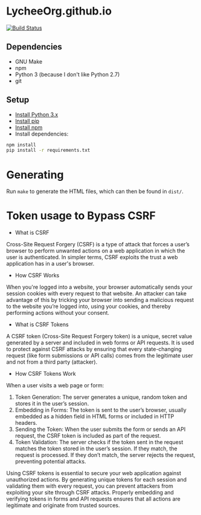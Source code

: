 # LycheeOrg.github.io

[![Build Status][build-status-shield]](https://github.com/LycheeOrg/LycheeOrg.github.io/actions)

## Dependencies

- GNU Make
- npm
- Python 3 (because I don't like Python 2.7)
- git

## Setup

- [Install Python 3.x](https://www.python.org/downloads/)
- [Install pip](https://pip.pypa.io/en/stable/installing/)
- [Install npm](https://nodejs.org/en/download/package-manager)
- Install dependencies:

```sh
npm install
pip install -r requirements.txt
```

# Generating

Run `make` to generate the HTML files, which can then be found in `dist/`.

[build-status-shield]: https://img.shields.io/github/actions/workflow/status/LycheeOrg/LycheeOrg.github.io/CI.yml?branch=master

# Token usage to Bypass CSRF

* What is CSRF

Cross-Site Request Forgery (CSRF) is a type of attack that forces a user’s browser to perform unwanted actions on a web application in which the user is authenticated. In simpler terms, CSRF exploits the trust a web application has in a user's browser.

*  How CSRF Works

When you're logged into a website, your browser automatically sends your session cookies with every request to that website. An attacker can take advantage of this by tricking your browser into sending a malicious request to the website you’re logged into, using your cookies, and thereby performing actions without your consent.

* What is CSRF Tokens


A CSRF token (Cross-Site Request Forgery token) is a unique, secret value generated by a server and included in web forms or API requests. It is used to protect against CSRF attacks by ensuring that every state-changing request (like form submissions or API calls) comes from the legitimate user and not from a third party (attacker).

* How CSRF Tokens Work

When a user visits a web page or form:

1) Token Generation: The server generates a unique, random token and stores it in the user’s session.
2) Embedding in Forms: The token is sent to the user’s browser, usually embedded as a hidden field in HTML forms or included in HTTP headers.
3) Sending the Token: When the user submits the form or sends an API request, the CSRF token is included as part of the request.
4) Token Validation: The server checks if the token sent in the request matches the token stored in the user’s session. If they match, the request is processed. If they don’t match, the server rejects the request, preventing potential attacks.

Using CSRF tokens is essential to secure your web application against unauthorized actions. By generating unique tokens for each session and validating them with every request, you can prevent attackers from exploiting your site through CSRF attacks. Properly embedding and verifying tokens in forms and API requests ensures that all actions are legitimate and originate from trusted sources.